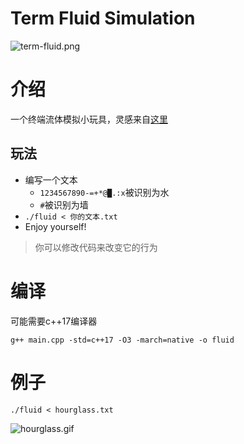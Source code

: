 # Term Fluid Simulation
![term-fluid.png](https://krseoul.imgtbl.com/i/2024/06/26/667bd7a3f18c0.png)

# 介绍
一个终端流体模拟小玩具，灵感来自[这里](http://www.ioccc.org/2012/endoh1/hint.html)

## 玩法
- 编写一个文本
  - `1234567890-=+*@█.:x`被识别为水
  - `#`被识别为墙
- `./fluid < 你的文本.txt`
- Enjoy yourself!

> 你可以修改代码来改变它的行为

# 编译
可能需要c++17编译器
```
g++ main.cpp -std=c++17 -O3 -march=native -o fluid
```

# 例子
```
./fluid < hourglass.txt
```
![hourglass.gif](https://vip.helloimg.com/i/2024/06/26/667be13b84b8e.gif)
